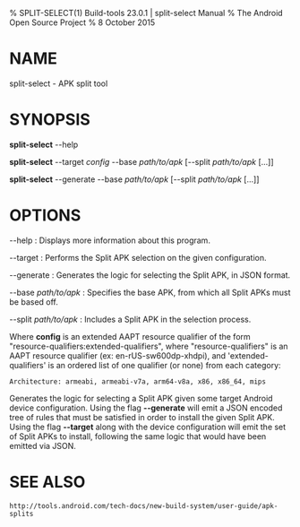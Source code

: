 % SPLIT-SELECT(1) Build-tools 23.0.1  | split-select Manual
% The Android Open Source Project
% 8 October 2015

# NAME

split-select - APK split tool

# SYNOPSIS

**split-select** --help

**split-select** --target _config_ --base _path/to/apk_
                 [--split _path/to/apk_ [...]]

**split-select** --generate --base _path/to/apk_ [--split _path/to/apk_ [...]]

# OPTIONS

--help
: Displays more information about this program.

--target <config>
: Performs the Split APK selection on the given configuration.

--generate
: Generates the logic for selecting the Split APK, in JSON format.

--base _path/to/apk_
: Specifies the base APK, from which all Split APKs must be based off.

--split _path/to/apk_
: Includes a Split APK in the selection process.

Where **config** is an extended AAPT resource qualifier of the form
"resource-qualifiers:extended-qualifiers", where "resource-qualifiers" is an
AAPT resource qualifier (ex: en-rUS-sw600dp-xhdpi), and 'extended-qualifiers'
is an ordered list of one qualifier (or none) from each category:

```
Architecture: armeabi, armeabi-v7a, arm64-v8a, x86, x86_64, mips
```

Generates the logic for selecting a Split APK given some target Android device
configuration. Using the flag **--generate** will emit a JSON encoded tree of
rules that must be satisfied in order to install the given Split APK. Using the
flag **--target** along with the device configuration will emit the set of Split
APKs to install, following the same logic that would have been emitted via JSON.

# SEE ALSO

`http://tools.android.com/tech-docs/new-build-system/user-guide/apk-splits`